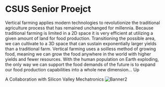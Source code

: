 # CSUS Senior Proejct

Vertical farming applies modern technologies to revolutionize the traditional agriculture process that has remained unchanged for millennia. Because traditional farming is limited in a 2D space it is very efficient at utilizing a given amount of land for food production. Transitioning the possible area, we can cultivate to a 3D space that can sustain exponentially larger yields than a traditional farm. Vertical farming uses a soilless method of growing food, meaning we can grow the food anywhere in the world with higher yields and fewer resources. With the human population on Earth exploding, the only way we can support the food demands of the future is to expand our food production capabilities into a whole new dimension… Up

A Collaboration with Silicon Valley Mechatronics
![Banner2](https://user-images.githubusercontent.com/21117916/159144262-e3aa83ed-5a38-42b0-a1d1-76a1abe333fe.png)
